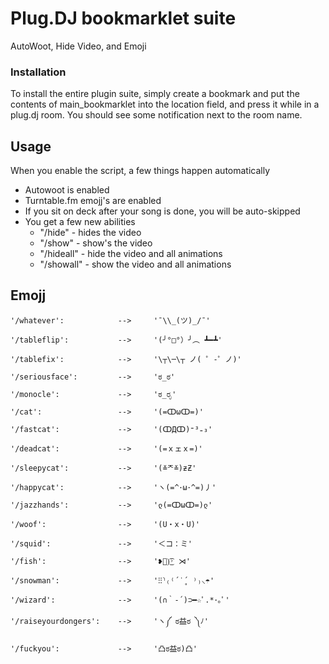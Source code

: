 # Plug.DJ bookmarklet suite
AutoWoot, Hide Video, and Emoji

### Installation
To install the entire plugin suite, simply create a bookmark and put the contents of main_bookmarklet into the location field, and press it while in a plug.dj room. You should see some notification next to the room name.

## Usage

When you enable the script, a few things happen automatically

- Autowoot is enabled
- Turntable.fm emojj's are enabled
- If you sit on deck after your song is done, you will be auto-skipped
- You get a few new abilities
  - "/hide" - hides the video
  - "/show" - show's the video
  - "/hideall" - hide the video and all animations
  - "/showall" - show the video and all animations


## Emojj

	'/whatever':            -->     '¯\\_(ツ)_/¯'

	'/tableflip':           -->     '(╯°□°）╯︵ ┻━┻'

	'/tablefix':            -->     '\┬\─\┬﻿ ノ( ゜-゜ノ)'

	'/seriousface':         -->     'ಠ_ಠ'

	'/monocle':             -->     'ಠ_ರೃ'

	'/cat':                 -->     '(=ↀωↀ=)'

	'/fastcat':             -->     '(ↀДↀ)⁼³₌₃'

	'/deadcat':             -->     '(=ｘェｘ=)'

	'/sleepycat':           -->     '(≚ᄌ≚)ƶƵ' 

	'/happycat':            -->     'ヽ(=^･ω･^=)丿'

	'/jazzhands':           -->     'ლ(=ↀωↀ=)ლ' 

	'/woof':                -->     '(U・x・U)'

	'/squid':               -->     '＜コ：ミ'

	'/fish':                -->     '❥᷁)͜͡˒ ⋊'

	'/snowman':             -->     '⁝⁝⸃₍⁽΄˙̥΄ ⁾₎⸜☂'

	'/wizard':              -->     '(∩｀-´)⊃━☆ﾟ.*･｡ﾟ'

	'/raiseyourdongers':    -->     'ヽ༼ ಠ益ಠ ༽ﾉ'

	'/fuckyou':             -->     '凸ಠ益ಠ)凸'
